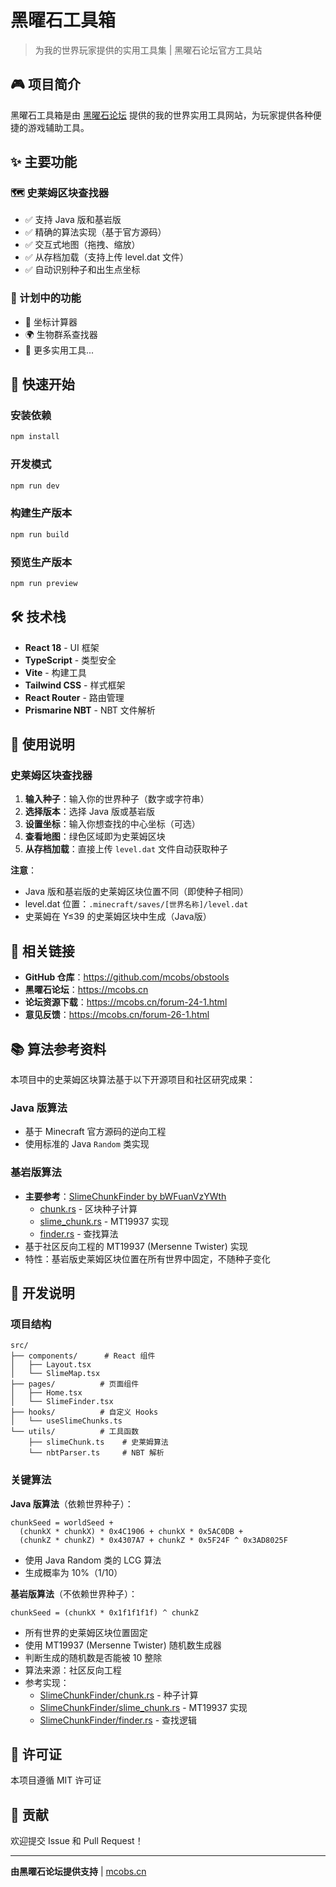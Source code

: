 # 黑曜石工具箱

> 为我的世界玩家提供的实用工具集 | 黑曜石论坛官方工具站

## 🎮 项目简介

黑曜石工具箱是由 [黑曜石论坛](https://mcobs.cn) 提供的我的世界实用工具网站，为玩家提供各种便捷的游戏辅助工具。

## ✨ 主要功能

### 🗺️ 史莱姆区块查找器
- ✅ 支持 Java 版和基岩版
- ✅ 精确的算法实现（基于官方源码）
- ✅ 交互式地图（拖拽、缩放）
- ✅ 从存档加载（支持上传 level.dat 文件）
- ✅ 自动识别种子和出生点坐标

### 🔧 计划中的功能
- 📍 坐标计算器
- 🌍 生物群系查找器
- 🧭 更多实用工具...

## 🚀 快速开始

### 安装依赖
```bash
npm install
```

### 开发模式
```bash
npm run dev
```

### 构建生产版本
```bash
npm run build
```

### 预览生产版本
```bash
npm run preview
```

## 🛠️ 技术栈

- **React 18** - UI 框架
- **TypeScript** - 类型安全
- **Vite** - 构建工具
- **Tailwind CSS** - 样式框架
- **React Router** - 路由管理
- **Prismarine NBT** - NBT 文件解析

## 📖 使用说明

### 史莱姆区块查找器

1. **输入种子**：输入你的世界种子（数字或字符串）
2. **选择版本**：选择 Java 版或基岩版
3. **设置坐标**：输入你想查找的中心坐标（可选）
4. **查看地图**：绿色区域即为史莱姆区块
5. **从存档加载**：直接上传 `level.dat` 文件自动获取种子

**注意**：
- Java 版和基岩版的史莱姆区块位置不同（即使种子相同）
- level.dat 位置：`.minecraft/saves/[世界名称]/level.dat`
- 史莱姆在 Y≤39 的史莱姆区块中生成（Java版）

## 🔗 相关链接

- **GitHub 仓库**：https://github.com/mcobs/obstools
- **黑曜石论坛**：https://mcobs.cn
- **论坛资源下载**：https://mcobs.cn/forum-24-1.html
- **意见反馈**：https://mcobs.cn/forum-26-1.html

## 📚 算法参考资料

本项目中的史莱姆区块算法基于以下开源项目和社区研究成果：

### Java 版算法
- 基于 Minecraft 官方源码的逆向工程
- 使用标准的 Java `Random` 类实现

### 基岩版算法
- **主要参考**：[SlimeChunkFinder by bWFuanVzYWth](https://github.com/bWFuanVzYWth/SlimeChunkFinder)
  - [chunk.rs](https://github.com/bWFuanVzYWth/SlimeChunkFinder/blob/master/src/chunk.rs) - 区块种子计算
  - [slime_chunk.rs](https://github.com/bWFuanVzYWth/SlimeChunkFinder/blob/master/src/slime_chunk.rs) - MT19937 实现
  - [finder.rs](https://github.com/bWFuanVzYWth/SlimeChunkFinder/blob/master/src/finder.rs) - 查找算法
- 基于社区反向工程的 MT19937 (Mersenne Twister) 实现
- 特性：基岩版史莱姆区块位置在所有世界中固定，不随种子变化

## 📝 开发说明

### 项目结构
```
src/
├── components/      # React 组件
│   ├── Layout.tsx
│   └── SlimeMap.tsx
├── pages/          # 页面组件
│   ├── Home.tsx
│   └── SlimeFinder.tsx
├── hooks/          # 自定义 Hooks
│   └── useSlimeChunks.ts
└── utils/          # 工具函数
    ├── slimeChunk.ts    # 史莱姆算法
    └── nbtParser.ts     # NBT 解析
```

### 关键算法

**Java 版算法**（依赖世界种子）：
```
chunkSeed = worldSeed + 
  (chunkX * chunkX) * 0x4C1906 + chunkX * 0x5AC0DB + 
  (chunkZ * chunkZ) * 0x4307A7 + chunkZ * 0x5F24F ^ 0x3AD8025F
```
- 使用 Java Random 类的 LCG 算法
- 生成概率为 10%（1/10）

**基岩版算法**（不依赖世界种子）：
```
chunkSeed = (chunkX * 0x1f1f1f1f) ^ chunkZ
```
- 所有世界的史莱姆区块位置固定
- 使用 MT19937 (Mersenne Twister) 随机数生成器
- 判断生成的随机数是否能被 10 整除
- 算法来源：社区反向工程
- 参考实现：
  - [SlimeChunkFinder/chunk.rs](https://raw.githubusercontent.com/bWFuanVzYWth/SlimeChunkFinder/refs/heads/master/src/chunk.rs) - 种子计算
  - [SlimeChunkFinder/slime_chunk.rs](https://raw.githubusercontent.com/bWFuanVzYWth/SlimeChunkFinder/refs/heads/master/src/slime_chunk.rs) - MT19937 实现
  - [SlimeChunkFinder/finder.rs](https://raw.githubusercontent.com/bWFuanVzYWth/SlimeChunkFinder/refs/heads/master/src/finder.rs) - 查找逻辑

## 📄 许可证

本项目遵循 MIT 许可证

## 🤝 贡献

欢迎提交 Issue 和 Pull Request！

---

**由黑曜石论坛提供支持** | [mcobs.cn](https://mcobs.cn)
